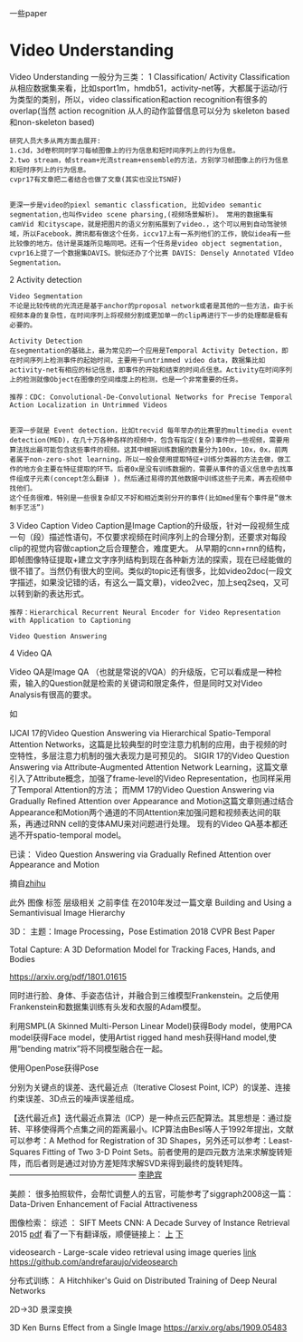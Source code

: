 一些paper

# Video Understanding

Video Understanding 一般分为三类：
1 Classification/ Activity Classification
	从相应数据集来看，比如sport1m，hmdb51，activity-net等，大都属于运动/行为类型的类别，所以，video classification和action recognition有很多的overlap(当然 action recognition 从人的动作监督信息可以分为 skeleton based 和non-skeleton based)

	研究人员大多从两方面去展开: 
	1.c3d，3d卷积同时学习每帧图像上的行为信息和短时间序列上的行为信息。
	2.two stream，帧stream+光流stream+ensemble的方法，方别学习帧图像上的行为信息和短时序列上的行为信息。
	cvpr17有文章把二者结合也做了文章(其实也没比TSN好)


    更深一步是video的piexl semantic classfication, 比如video semantic segmentation,也叫作video scene pharsing,(视频场景解析)。 常用的数据集有camVid 和cityscape，就是把图片的语义分割拓展到了video.，这个可以用到自动驾驶领域，所以Facebook，腾讯都有做这个任务，iccv17上有一系列他们的工作，貌似idea有一些比较像的地方。估计是英雄所见略同吧。还有一个任务是video object segmentation, cvpr16上提了一个数据集DAVIS。貌似还办了个比赛 DAVIS: Densely Annotated VIdeo Segmentation。

2 Activity detection

	Video Segmentation
	不论是比较传统的光流还是基于anchor的proposal network或者是其他的一些方法，由于长视频本身的复杂性，在时间序列上将视频分割成更加单一的clip再进行下一步的处理都是极有必要的。

	Activity Detection
	在segmentation的基础上，最为常见的一个应用是Temporal Activity Detection，即在时间序列上检测事件的起始时间，主要用于untrimmed video data，数据集比如activity-net有相应的标记信息，即事件的开始和结束的时间点信息。Activity在时间序列上的检测就像Object在图像的空间维度上的检测，也是一个非常重要的任务。

	推荐：CDC: Convolutional-De-Convolutional Networks for Precise Temporal Action Localization in Untrimmed Videos


	更深一步就是 Event detection，比如trecvid 每年举办的比赛里的multimedia event detection(MED)，在几十万各种各样的视频中，包含有指定(复杂)事件的一些视频，需要用算法找出最可能包含这些事件的视频。这其中根据训练数据的数量分为100x，10x，0x，前两者属于non-zero-shot learning，所以一般会使用提取特征+训练分类器的方法去做，做工作的地方会主要在特征提取的环节。后者0x是没有训练数据的，需要从事件的语义信息中去找事件组成子元素(concept怎么翻译 )，然后通过易得的其他数据中训练这些子元素，再去视频中找他们。
	这个任务很难，特别是一些很复杂却又不好和相近类别分开的事件(比如med里有个事件是”做木制手艺活”)


3 Video Caption
	Video Caption是Image Caption的升级版，针对一段视频生成一句（段）描述性语句，不仅要求视频在时间序列上的合理分割，还要求对每段clip的视觉内容做caption之后合理整合，难度更大。
	从早期的cnn+rnn的结构，即帧图像特征提取+建立文字序列结构到现在各种新方法的探索，现在已经能做的很不错了。当然仍有很大的空间。类似的topic还有很多，比如video2doc(一段文字描述，如果没记错的话，有这么一篇文章)，video2vec，加上seq2seq，又可以转到新的表达形式。

	推荐：Hierarchical Recurrent Neural Encoder for Video Representation with Application to Captioning

	Video Question Answering


4 Video QA

Video QA是Image QA （也就是常说的VQA）的升级版，它可以看成是一种检索，输入的Question就是检索的关键词和限定条件，但是同时又对Video Analysis有很高的要求。

如

IJCAI 17的Video Question Answering via Hierarchical Spatio-Temporal Attention Networks，这篇是比较典型的时空注意力机制的应用，由于视频的时空特性，多层注意力机制的强大表现力是可预见的。
SIGIR 17的Video Question Answering via Attribute-Augmented Attention Network Learning，这篇文章引入了Attribute概念，加强了frame-level的Video Representation，也同样采用了Temporal Attention的方法；
而MM 17的Video Question Answering via Gradually Refined Attention over Appearance and Motion这篇文章则通过结合Appearance和Motion两个通道的不同Attention来加强问题和视频表达间的联系，再通过RNN cell的变体AMU来对问题进行处理。
现有的Video QA基本都还逃不开spatio-temporal model。


已读： Video Question Answering via Gradually Refined Attention over Appearance and Motion

摘自[zhihu](https://www.zhihu.com/question/64021205)

此外 图像 标签 层级相关 之前李佳 在2010年发过一篇文章  Building and Using a Semantivisual Image Hierarchy 

3D： 
主题：Image Processing，Pose Estimation
2018 CVPR Best Paper

Total Capture: A 3D Deformation Model for Tracking Faces, Hands, and Bodies

https://arxiv.org/pdf/1801.01615

同时进行脸、身体、手姿态估计，并融合到三维模型Frankenstein。之后使用Frankenstein和数据集训练有头发和衣服的Adam模型。

利用SMPL(A Skinned Multi-Person Linear Model)获得Body model，使用PCA model获得Face model，使用Artist rigged hand mesh获得Hand model,使用“bending matrix”将不同模型融合在一起。

使用OpenPose获得Pose

分别为关键点的误差、迭代最近点（Iterative Closest Point, ICP）的误差、连接约束误差、3D点云的噪声误差组成。

【迭代最近点】迭代最近点算法（ICP）是一种点云匹配算法。其思想是：通过旋转、平移使得两个点集之间的距离最小。ICP算法由Besl等人于1992年提出，文献可以参考：A Method for Registration of 3D Shapes，另外还可以参考：Least-Squares Fitting of Two 3-D Point Sets。前者使用的是四元数方法来求解旋转矩阵，而后者则是通过对协方差矩阵求解SVD来得到最终的旋转矩阵。
————————————————
[李艳宾](https://blog.csdn.net/linghugoolge/article/details/87942340)


美颜：
很多拍照软件，会帮忙调整人的五官，可能参考了siggraph2008这一篇：
Data-Driven Enhancement of Facial Attractiveness


图像检索：
综述 ： SIFT Meets CNN: A Decade Survey of Instance  Retrieval 2015 [pdf](https://arxiv.org/abs/1608.01807)
看了一下有翻译版，顺便链接上： [上](https://mp.weixin.qq.com/s?__biz=MzUyMjE2MTE0Mw==&mid=2247486346&idx=1&sn=139309de32ae1b72fc3ce5e81fd7811a&chksm=f9d15512cea6dc0449ba0ba223ab5b8fb790b8892d7dc755766475e7877b5dcf88e2cfe74863&scene=21#wechat_redirect) [下](https://www.imooc.com/article/33964)


videosearch - Large-scale video retrieval using image queries [link](https://ieeexplore.ieee.org/document/7851077/citations#citations)
https://github.com/andrefaraujo/videosearch


分布式训练：
A Hitchhiker's Guid on Distributed Training of Deep Neural Networks

2D->3D  景深变换

3D Ken Burns Effect from a Single Image
https://arxiv.org/abs/1909.05483